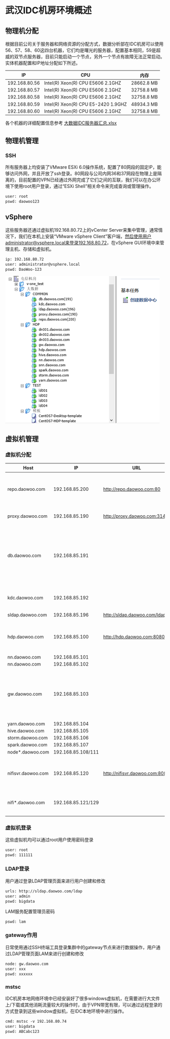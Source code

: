 # 武汉IDC机房环境概述
## 物理机分配
根据目前公司关于服务器和网络资源的分配方式，数据分析部在IDC机房可以使用56、57、58、60这四台机器，它们均是曙光的服务器，配置基本相同，59是超威的双节点服务器，目前只能启动一个节点，另外一个节点有故障无法正常启动。实体机器配置和IP地址分配如下所述。

| IP            | CPU                                 | 内存       |
| ------------- | ----------------------------------- | ---------- |
| 192.168.80.56 | Intel(R) Xeon(R) CPU E5606 2.1GHZ   | 28662.8 MB |
| 192.168.80.57 | Intel(R) Xeon(R) CPU E5606 2.1GHZ   | 32758.8 MB |
| 192.168.80.58 | Intel(R) Xeon(R) CPU E5606 2.1GHZ   | 32758.8 MB |
| 192.168.80.59 | Intel(R) Xeon(R) CPU E5-2420 1.9GHZ | 48934.3 MB |
| 192.168.80.60 | Intel(R) Xeon(R) CPU E5606 2.1GHZ   | 32758.8 MB |

各个机器的详细配置信息参考 [大数据IDC服务器汇总.xlsx](大数据IDC服务器汇总.xlsx)

## 物理机管理
### SSH
所有服务器上均安装了VMware ESXi 6.0操作系统，配置了80网段的固定IP，能够访问外网，并且开放了ssh登录。80网段与公司内网36和37网段在物理上是隔离的，目前配置的VPN已经通过外网完成了它们之间的互联，我们可以在办公环境下使用root用户登录，通过“ESXi Shell”相关命令来完成查询或管理操作。
```config
user: root
pswd: daowoo123
```

## vSphere
这些服务器还通过虚拟机192.168.80.72上的vCenter Server来集中管理，通常情况下，我们在本机上安装“VMware vSphere Client”客户端，然后使用用户administrator@vsphere.local来登录192.168.80.72，在vSphere GUI环境中来管理主机、存储和虚拟机。
```config
ip: 192.168.80.72
user: administrator@vsphere.local
pswd: DaoWoo-123
```

![](img\vsphere.png)

## 虚拟机管理
### 虚拟机分配
| Host               | IP                 | URL                            | 作用                                                           |
| ------------------ | ------------------ | ------------------------------ | -------------------------------------------------------------- |
| repo.daowoo.com    | 192.168.85.200     | http://repo.daowoo.com:80      | 提供本地源http服务、DNS服务、NTP服务                           |
| proxy.daowoo.com   | 192.168.85.190     | http://proxy.daowoo.com:3142/  | 为yum提供rpm缓存代理服务                                       |
| db.daowoo.com      | 192.168.85.191     |                                | 提供独立的postgresql数据库服务，服务和组件使用各自的数据库实例 |
| kdc.daowoo.com     | 192.168.85.192     |                                | 为启用Kerbero提供的kdc验证服务器                               |
| sldap.daowoo.com   | 192.168.85.196     | http://sldap.daowoo.com/ldap   |                                                                |
|                    |                    |                                |                                                                |
| hdp.daowoo.com     | 192.168.85.100     | http://hdp.daowoo.com:8080     | HDP平台bigdata集群的ambari服务主机                             |
| nn.daowoo.com      | 192.168.85.101     |                                |                                                                |
| nn.daowoo.com      | 192.168.85.102     |                                |                                                                |
| gw.daowoo.com      | 192.168.85.103     |                                | HDP平台bigdata集群的用户接入网关，用户操作均在该节点进行       |
| yarn.daowoo.com    | 192.168.85.104     |                                |                                                                |
| hive.daowoo.com    | 192.168.85.105     |                                |                                                                |
| storm.daowoo.com   | 192.168.85.106     |                                |                                                                |
| spark.daowoo.com   | 192.168.85.107     |                                |                                                                |
| node*.daowoo.com   | 192.168.85.108/111 |                                |                                                                |
|                    |                    |                                |                                                                |
| nifisvr.daowoo.com | 192.168.85.120     | http://nifisvr.daowoo.com:8080 | HDF平台dataflow集群的ambari服务主机                            |
| nifi*.daowoo.com   | 192.168.85.121/129 |                                | HDF平台dataflow集群的组件节点                                  |

### 虚拟机登录
这些虚拟机均可以通过root用户使用密码登录
```config
user: root
pswd: 111111
```

### LDAP登录
用户通过登录LDAP管理页面来进行用户创建和修改
```config
urls: http://sldap.daowoo.com/ldap
user: admin
pswd: bigdata
```

LAM服务配置管理员密码
```config
pswd: lam
```

### gateway作用
日常使用通过SSH终端工具登录集群中的gateway节点来进行数据操作，用户通过LDAP管理页面LAM来进行创建和修改
```config
node: gw.daowoo.com
user: xxx
pswd: xxxxxx
```

### mstsc
IDC机房本地网络环境中已经安装好了很多windows虚拟机，在需要进行大文件上/下载或其他消耗流量较大的操作时，由于VPN带宽有限，可以通过远程登录的方式登录到这些window虚拟机，在IDC本地环境中进行操作。
```config
cmd: mstsc -v 192.168.80.74
user: bigdata
pswd: ABCabc123
```
